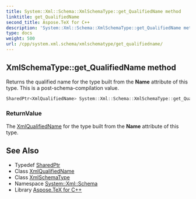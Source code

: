 ```yaml
---
title: System::Xml::Schema::XmlSchemaType::get_QualifiedName method
linktitle: get_QualifiedName
second_title: Aspose.TeX for C++
description: 'System::Xml::Schema::XmlSchemaType::get_QualifiedName method. Returns the qualified name for the type built from the Name attribute of this type. This is a post-schema-compilation value in C++.'
type: docs
weight: 500
url: /cpp/system.xml.schema/xmlschematype/get_qualifiedname/
---
```

## XmlSchemaType::get_QualifiedName method


Returns the qualified name for the type built from the **Name** attribute of this type. This is a post-schema-compilation value.

```cpp
SharedPtr<XmlQualifiedName> System::Xml::Schema::XmlSchemaType::get_QualifiedName()
```


### ReturnValue

The [XmlQualifiedName](../../../system.xml/xmlqualifiedname/) for the type built from the **Name** attribute of this type.

## See Also

* Typedef [SharedPtr](../../../system/sharedptr/)
* Class [XmlQualifiedName](../../../system.xml/xmlqualifiedname/)
* Class [XmlSchemaType](../)
* Namespace [System::Xml::Schema](../../)
* Library [Aspose.TeX for C++](../../../)
